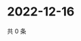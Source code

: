 # 2022-12-16

共 0 条

<!-- BEGIN WEIBO -->
<!-- 最后更新时间 Fri Dec 16 2022 17:00:36 GMT+0800 (China Standard Time) -->

<!-- END WEIBO -->
